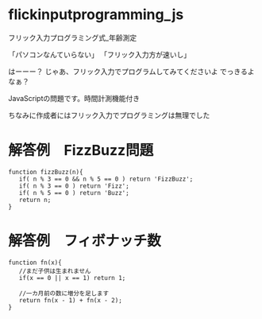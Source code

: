 # flickinputprogramming_js
フリック入力プログラミング式_年齢測定

「パソコンなんていらない」
「フリック入力方が速いし」

はーーー？
じゃあ、フリック入力でプログラムしてみてくださいよ
でっきるよなぁ？

JavaScriptの問題です。時間計測機能付き

ちなみに作成者にはフリック入力でプログラミングは無理でした

# 解答例　FizzBuzz問題

```
function fizzBuzz(n){
   if( n % 3 == 0 && n % 5 == 0 ) return 'FizzBuzz';
   if( n % 3 == 0 ) return 'Fizz';
   if( n % 5 == 0 ) return 'Buzz';
   return n;
}
```

# 解答例　フィボナッチ数

```
function fn(x){
   //まだ子供は生まれません
   if(x == 0 || x == 1) return 1;

   //一カ月前の数に増分を足します
   return fn(x - 1) + fn(x - 2);
}
```
